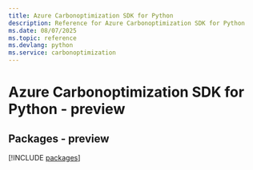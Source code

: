```yaml
---
title: Azure Carbonoptimization SDK for Python
description: Reference for Azure Carbonoptimization SDK for Python
ms.date: 08/07/2025
ms.topic: reference
ms.devlang: python
ms.service: carbonoptimization
---
```

# Azure Carbonoptimization SDK for Python - preview
## Packages - preview
[!INCLUDE [packages](carbonoptimization-index.md)]